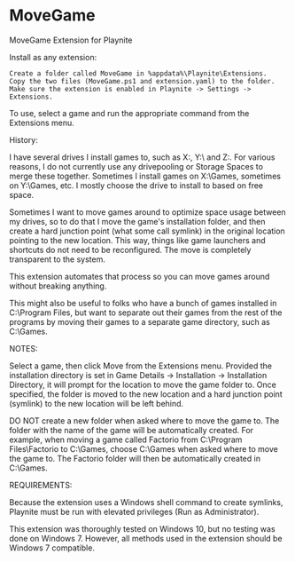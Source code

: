 # MoveGame

MoveGame Extension for Playnite

Install as any extension:

    Create a folder called MoveGame in %appdata%\Playnite\Extensions.
    Copy the two files (MoveGame.ps1 and extension.yaml) to the folder.
    Make sure the extension is enabled in Playnite -> Settings -> Extensions.

To use, select a game and run the appropriate command from the Extensions menu.

History:

I have several drives I install games to, such as X:\, Y:\ and Z:\. For various reasons, I do not currently use any drivepooling or Storage Spaces to merge these together. Sometimes I install games on X:\Games, sometimes on Y:\Games, etc. I mostly choose the drive to install to based on free space.

Sometimes I want to move games around to optimize space usage between my drives, so to do that I move the game's installation folder, and then create a hard junction point (what some call symlink) in the original location pointing to the new location. This way, things like game launchers and shortcuts do not need to be reconfigured. The move is completely transparent to the system.

This extension automates that process so you can move games around without breaking anything.

This might also be useful to folks who have a bunch of games installed in C:\Program Files, but want to separate out their games from the rest of the programs by moving their games to a separate game directory, such as C:\Games.

NOTES:

Select a game, then click Move from the Extensions menu. Provided the installation directory is set in Game Details -> Installation -> Installation Directory, it will prompt for the location to move the game folder to. Once specified, the folder is moved to the new location and a hard junction point (symlink) to the new location will be left behind.

DO NOT create a new folder when asked where to move the game to. The folder with the name of the game will be automatically created. For example, when moving a game called Factorio from C:\Program Files\Factorio to C:\Games, choose C:\Games when asked where to move the game to. The Factorio folder will then be automatically created in C:\Games.

REQUIREMENTS:

Because the extension uses a Windows shell command to create symlinks, Playnite must be run with elevated privileges (Run as Administrator).

This extension was thoroughly tested on Windows 10, but no testing was done on Windows 7. However, all methods used in the extension should be Windows 7 compatible.
